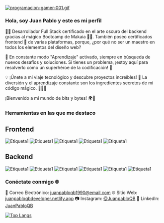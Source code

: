 [![programacion-gamer-001.gif](https://i.postimg.cc/MT3bKm4D/programacion-gamer-001.gif)](https://postimg.cc/BLD1mHJL)
### Hola, soy Juan Pablo y este es mi perfil
👨‍💻 Desarrollador Full Stack certificado en el arte oscuro del backend gracias al mágico Bootcamp de Makaia 🧙‍♂️. También poseo certificados frontend 💅 de varias plataformas, porque, ¿por qué no ser un maestro en todos los elementos del diseño web?

🧠 En constante modo "Aprendizaje" activado, siempre en búsqueda de nuevos desafíos y soluciones. Si tienes un problema, ¡estoy aquí para resolverlo como un superhéroe de la codificación! 💪

💡 ¡Únete a mi viaje tecnológico y descubre proyectos increíbles! 🚀 La diversión y el aprendizaje constante son los ingredientes secretos de mi código mágico. 👨‍💻✨

¡Bienvenido a mi mundo de bits y bytes! 🌍💾

### Herramientas en las que me destaco

## Frontend

![Etiqueta1](https://img.shields.io/badge/frontend-Html-red)
![Etiqueta1](https://img.shields.io/badge/estilos-Css-blue)
![Etiqueta1](https://img.shields.io/badge/lenguaje-JavaScript-yellow)
![Etiqueta1](https://img.shields.io/badge/framework-React-black)
![Etiqueta1](https://img.shields.io/badge/Git-GitHub-blue)

## Backend

![Etiqueta1](https://img.shields.io/badge/lenguaje-java-white)
![Etiqueta1](https://img.shields.io/badge/servidor-node-green)
![Etiqueta1](https://img.shields.io/badge/servidor-springBoot-green)
![Etiqueta1](https://img.shields.io/badge/apirest-postman-orange)
![Etiqueta1](https://img.shields.io/badge/databaseSQL-mysql-purple)
![Etiqueta1](https://img.shields.io/badge/databaseNoSQL-mongo-green)

### Conéctate conmigo 🌐

📧 Correo Electrónico: [juanpabloqb1990@email.com](mailto:juanpabloqb1990@@email.com)
🌐 Sitio Web: [juanpabloqbdeveloper.netlify.app](https://juanpabloqbdeveloper.netlify.app/)
📷 Instagram: [@JuanpabloQB](https://www.instagram.com/juan_04041990/?hl=es-la)
👔 LinkedIn: [JuanPabloQB](https://www.linkedin.com/in/juanpabloqb/)


[![Top Langs](https://github-readme-stats.vercel.app/api/top-langs/?username=JuanPabloQB1990)](https://github.com/JuanPabloQB1990/github-readme-stats)

